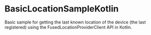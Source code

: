 # BasicLocationSampleKotlin
Basic sample for getting the last known location of the device (the last registered) using the FusedLocationProviderClient API in Kotlin.
